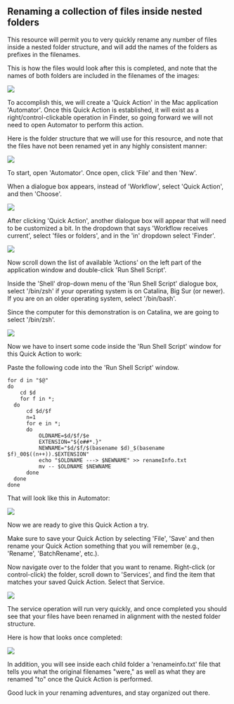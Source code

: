 ## Renaming a collection of files inside nested folders

This resource will permit you to very quickly rename any number of files inside a nested folder structure, and will add the names of the folders as prefixes in the filenames.

This is how the files would look after this is completed, and note that the names of both folders are included in the filenames of the images:

![](https://files.slack.com/files-pri/T0HTW3H0V-F01KM665U06/screen_shot_2021-01-25_at_4.44.48_pm.png?pub_secret=aa5813e745)

To accomplish this, we will create a 'Quick Action' in the Mac application 'Automator'. Once this Quick Action is established, it will exist as a right/control-clickable operation in Finder, so going forward we will not need to open Automator to perform this action.

Here is the folder structure that we will use for this resource, and note that the files have not been renamed yet in any highly consistent manner:

![](https://files.slack.com/files-pri/T0HTW3H0V-F01KTPYL010/screen_shot_2021-01-25_at_3.56.54_pm.png?pub_secret=66b95b0c00)


To start, open 'Automator'. Once open, click 'File' and then 'New'.

When a dialogue box appears, instead of 'Workflow', select 'Quick Action', and then 'Choose'.

![](https://files.slack.com/files-pri/T0HTW3H0V-F01KZUTUPA8/screen_shot_2021-01-25_at_3.57.57_pm.png?pub_secret=42df922600)

After clicking 'Quick Action', another dialogue box will appear that will need to be customized a bit. In the dropdown that says 'Workflow receives current', select 'files or folders', and in the 'in' dropdown select 'Finder'.

![](https://files.slack.com/files-pri/T0HTW3H0V-F01KQPXRJ2Z/screen_shot_2021-01-25_at_4.26.40_pm.png?pub_secret=eaa28fae6f)

Now scroll down the list of available 'Actions' on the left part of the application window and double-click 'Run Shell Script'.

Inside the 'Shell' drop-down menu of the 'Run Shell Script' dialogue box, select '/bin/zsh' if your operating system is on Catalina, Big Sur (or newer). If you are on an older operating system, select '/bin/bash'.

Since the computer for this demonstration is on Catalina, we are going to select '/bin/zsh'.

![](https://files.slack.com/files-pri/T0HTW3H0V-F01KD4X33HV/screen_shot_2021-01-25_at_4.36.17_pm.png?pub_secret=989a7bc310)

Now we have to insert some code inside the 'Run Shell Script' window for this Quick Action to work:

Paste the following code into the 'Run Shell Script' window.
```
for d in "$@"
do
	cd $d
	for f in *;
  do
      cd $d/$f
      n=1
      for e in *;
      do
          OLDNAME=$d/$f/$e
          EXTENSION="${e##*.}"
          NEWNAME="$d/$f/$(basename $d)_$(basename $f)_00$((n++)).$EXTENSION"
          echo "$OLDNAME ---> $NEWNAME" >> renameInfo.txt
          mv -- $OLDNAME $NEWNAME
      done
  done
done
```

That will look like this in Automator:

![](https://files.slack.com/files-pri/T0HTW3H0V-F01L6H1UVC1/screen_shot_2021-01-25_at_4.39.14_pm.png?pub_secret=d861a39b35)

Now we are ready to give this Quick Action a try.

Make sure to save your Quick Action by selecting 'File', 'Save' and then rename your Quick Action something that you will remember (e.g., 'Rename', 'BatchRename', etc.).

Now navigate over to the folder that you want to rename. Right-click (or control-click) the folder, scroll down to 'Services', and find the item that matches your saved Quick Action. Select that Service.

![](https://files.slack.com/files-pri/T0HTW3H0V-F01KU6Q13MZ/screen_shot_2021-01-25_at_4.43.10_pm.png?pub_secret=2d11e55f8e)


The service operation will run very quickly, and once completed you should see that your files have been renamed in alignment with the nested folder structure.

Here is how that looks once completed:

![](https://files.slack.com/files-pri/T0HTW3H0V-F01KM665U06/screen_shot_2021-01-25_at_4.44.48_pm.png?pub_secret=aa5813e745)

In addition, you will see inside each child folder a 'renameinfo.txt' file that tells you what the original filenames "were," as well as what they are renamed "to" once the Quick Action is performed.

Good luck in your renaming adventures, and stay organized out there.
